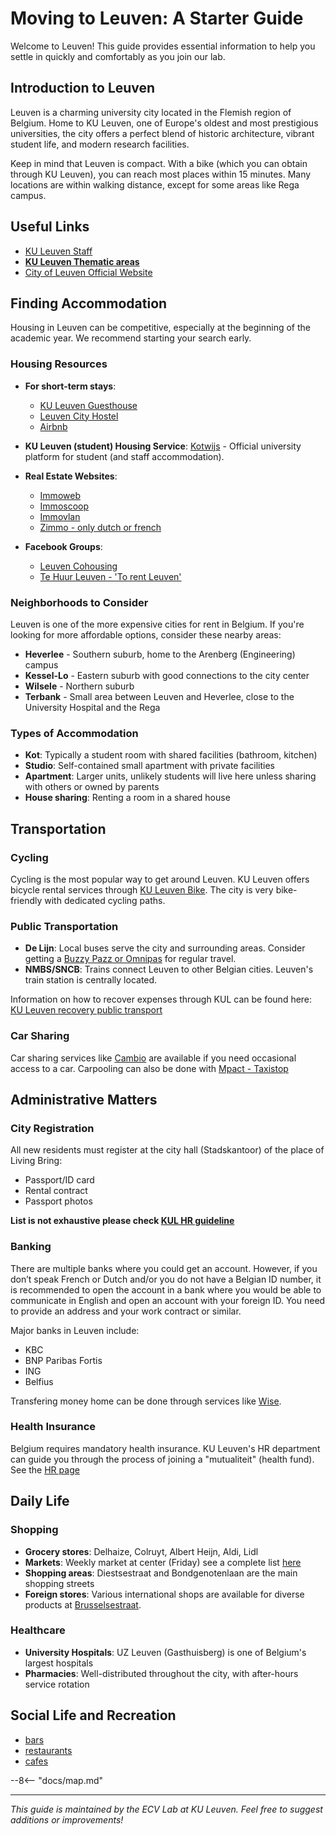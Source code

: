 # Moving to Leuven: A Starter Guide

Welcome to Leuven! This guide provides essential information to help you settle in quickly and comfortably as you join our lab.

## Introduction to Leuven

Leuven is a charming university city located in the Flemish region of Belgium. Home to KU Leuven, one of Europe's oldest and most prestigious universities, the city offers a perfect blend of historic architecture, vibrant student life, and modern research facilities.

Keep in mind that Leuven is compact. With a bike (which you can obtain through KU Leuven), you can reach most places within 15 minutes. Many locations are within walking distance, except for some areas like Rega campus.

## Useful Links

* [KU Leuven Staff ](https://admin.kuleuven.be/mykuleuven/en/mykuleuven?project=TL&pagina=Home&thema=Doelgroepenbalk&onderwerp=Staff)
* **[KU Leuven Thematic areas](https://admin.kuleuven.be/mykuleuven/en/theme)**
* [City of Leuven Official Website](https://www.leuven.be/en)


## Finding Accommodation

Housing in Leuven can be competitive, especially at the beginning of the academic year. We recommend starting your search early.

### Housing Resources

* **For short-term stays**:
    * [KU Leuven Guesthouse](https://www.kuleuven.be/english/life-at-ku-leuven/housing/find-housing/students/residences/university-guesthousing/index.html)
    * [Leuven City Hostel](https://www.leuvencityhostel.com/)
    * [Airbnb](https://www.airbnb.com/)

* **KU Leuven (student) Housing Service**: [Kotwijs](https://kotwijs.be/tenant/search) - Official university platform for student (and staff accommodation).
* **Real Estate Websites**:
    * [Immoweb](https://www.immoweb.be/en/map/house/for-rent/leuven/3000?countries=BE&priceType=MONTHLY_RENTAL_PRICE&page=1&orderBy=relevance)
    * [Immoscoop](https://www.immoscoop.be/en/search/for-rent/leuven?page=1&sort=scoop%2CDESC%7Cdate%2CDESC)
    * [Immovlan](https://immovlan.be/en)
    * [Zimmo - only dutch or french](https://www.zimmo.be/nl/?utm_source=google&utm_medium=cpc&utm_campaign=[BENL]_Brand&gad_source=1&gclid=Cj0KCQjwqIm_BhDnARIsAKBYcmslh72Vnto9CIeAN_MRRSoyjUwzm9pccb_ZpiNcIhF2_lXgnvhkR7EaAh-ZEALw_wcB#)
* **Facebook Groups**:
    * [Leuven Cohousing](https://www.facebook.com/groups/597758220333174/)
    * [Te Huur Leuven - 'To rent Leuven'](https://www.facebook.com/groups/169303679781930/)

### Neighborhoods to Consider

Leuven is one of the more expensive cities for rent in Belgium. If you're looking for more affordable options, consider these nearby areas:

* **Heverlee** - Southern suburb, home to the Arenberg (Engineering) campus
* **Kessel-Lo** - Eastern suburb with good connections to the city center
* **Wilsele** - Northern suburb
* **Terbank** - Small area between Leuven and Heverlee, close to the University Hospital and the Rega

### Types of Accommodation

* **Kot**: Typically a student room with shared facilities (bathroom, kitchen)
* **Studio**: Self-contained small apartment with private facilities
* **Apartment**: Larger units, unlikely students will live here unless sharing with others or owned by parents
* **House sharing**: Renting a room in a shared house

## Transportation

### Cycling

Cycling is the most popular way to get around Leuven. KU Leuven offers bicycle rental services through [KU Leuven Bike](https://admin.kuleuven.be/td/intranet/en/mobility/2WD/2wd). The city is very bike-friendly with dedicated cycling paths.

### Public Transportation

* **De Lijn**: Local buses serve the city and surrounding areas. Consider getting a [Buzzy Pazz or Omnipas](https://www.delijn.be/en/tickets/) for regular travel.
* **NMBS/SNCB**: Trains connect Leuven to other Belgian cities. Leuven's train station is centrally located.

Information on how to recover expenses through KUL can be found here: [KU Leuven recovery public transport](https://admin.kuleuven.be/personeel/english/intranet/salary-benefits-insurances/commuting/recovery-commuting-expenses)

### Car Sharing

Car sharing services like [Cambio](https://www.cambio.be/) are available if you need occasional access to a car. Carpooling can also be done with [Mpact - Taxistop](https://www.kuleuven.be/transportation/carpooling#autotoc-item-autotoc-3)

## Administrative Matters

### City Registration

All new residents must register at the city hall (Stadskantoor) of the place of Living Bring:

* Passport/ID card
* Rental contract
* Passport photos

**List is not exhaustive please check [KUL HR guideline](https://www.kuleuven.be/english/life-at-ku-leuven/immigration-residence/registration-at-town-or-city-hall/conditions-and-required-documents-for-registration-at-town-or-city-hall-for-staff)**

### Banking
There are multiple banks where you could get an account. However, if you don’t speak French or Dutch and/or you do not have a Belgian ID number, it is recommended to open the account in a bank where you would be able to communicate in English and open an account with your foreign ID. You need to provide an address and your work contract or similar.

Major banks in Leuven include:

* KBC
* BNP Paribas Fortis
* ING
* Belfius

Transfering money home can be done through services like [Wise](https://wise.com/).

### Health Insurance

Belgium requires mandatory health insurance. KU Leuven's HR department can guide you through the process of joining a "mutualiteit" (health fund). See the [HR page](https://admin.kuleuven.be/mykuleuven/en/theme/hr-wellbeing)

## Daily Life

### Shopping

* **Grocery stores**: Delhaize, Colruyt, Albert Heijn, Aldi, Lidl
* **Markets**: Weekly market at center (Friday) see a complete list [here](https://visitleuven.be/markten)
* **Shopping areas**: Diestsestraat and Bondgenotenlaan are the main shopping streets
* **Foreign stores**: Various international shops are available for diverse products at [Brusselsestraat](https://g.co/kgs/bBeMrdh).

### Healthcare

* **University Hospitals**: UZ Leuven (Gasthuisberg) is one of Belgium's largest hospitals
* **Pharmacies**: Well-distributed throughout the city, with after-hours service rotation

## Social Life and Recreation
- [bars](./leuven-bars.md)
- [restaurants](./leuven-restaurants.md)
- [cafes](./leuven-cafes.md)

--8<-- "docs/map.md"

---

*This guide is maintained by the ECV Lab at KU Leuven. Feel free to suggest additions or improvements!*
